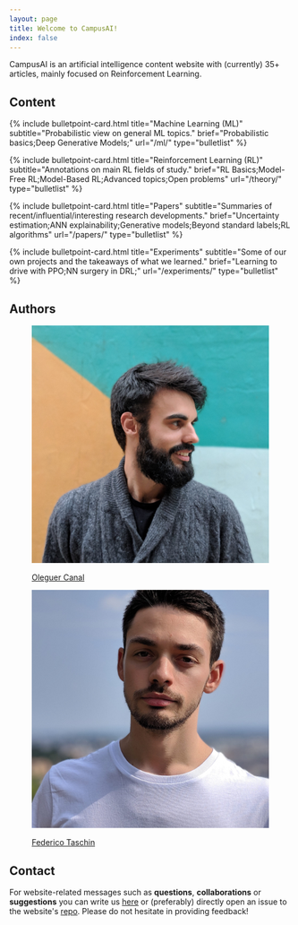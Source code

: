 ```yaml
---
layout: page
title: Welcome to CampusAI!
index: false
---
```

<div class="row" markdown="1">
<div class="col-12" markdown="1">
CampusAI is an artificial intelligence content website with (currently) 35+ articles, mainly focused on Reinforcement Learning.

## Content


{% include bulletpoint-card.html title="Machine Learning (ML)"
subtitle="Probabilistic view on general ML topics."
brief="Probabilistic basics;Deep Generative Models;"
url="/ml/" type="bulletlist" %}

{% include bulletpoint-card.html title="Reinforcement Learning (RL)"
subtitle="Annotations on main RL fields of study."
brief="RL Basics;Model-Free RL;Model-Based RL;Advanced topics;Open problems"
url="/theory/" type="bulletlist" %}

{% include bulletpoint-card.html title="Papers"
subtitle="Summaries of recent/influential/interesting research developments."
brief="Uncertainty estimation;ANN explainability;Generative models;Beyond standard labels;RL algorithms"
url="/papers/" type="bulletlist" %}

{% include bulletpoint-card.html title="Experiments"
subtitle="Some of our own projects and the takeaways of what we learned."
brief="Learning to drive with PPO;NN surgery in DRL;"
url="/experiments/" type="bulletlist" %}

## Authors
</div>
</div>

<div class="row">
<div class="col-5 col-sm-4 offset-0 offset-sm-1">
    <figure class="figure">
        <a href="https://www.linkedin.com/in/oleguercanal/">
        <img src="/assets/images/about/oleguer.jpg" class="rounded-circle figure-img img-fluid">
        <p class="text-center roboto-bold"> Oleguer Canal </p>
        </a>
    </figure>
</div>

<div class="col-1 col-sm-2"></div>
<div class="col-5 col-sm-4">
    <figure class="figure">
        <a href="https://www.linkedin.com/in/federico-taschin/">
        <img src="/assets/images/about/federico.jpg" class="rounded-circle figure-img img-fluid">
        <p class="text-center roboto-bold"> Federico Taschin </p>
        </a>
    </figure>
 
</div>
<div class="col-0 col-sm-1"></div>
</div>

## Contact

For website-related messages such as __questions__, __collaborations__ or __suggestions__ you can write us [here](mailto:ai.campus.ai@gmail.com) or (preferably) directly open an issue to the website's [repo](https://github.com/CampusAI/CampusAI.github.io). Please do not hesitate in providing feedback!
